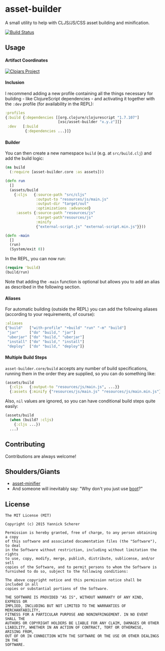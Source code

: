 # asset-builder

A small utility to help with CLJS/JS/CSS asset building and minification.

[![Build Status](https://travis-ci.org/xsc/asset-builder.svg?branch=master)](https://travis-ci.org/xsc/asset-builder)

## Usage

#### Artifact Coordinates

[![Clojars Project](http://clojars.org/xsc/asset-builder/latest-version.svg)](http://clojars.org/xsc/asset-builder)

#### Inclusion

I recommend adding a new profile containing all the things necessary for
building - like ClojureScript dependencies - and activating it together with
the `:dev` profile (for availability in the REPL):

```clojure
:profiles
{:build {:dependencies [[org.clojure/clojurescript "1.7.107"]
                        [xsc/asset-builder "x.y.z"]]}
 :dev   [:build
         {:dependencies ...}]}
```

#### Builder

You can then create a new namespace `build` (e.g. at `src/build.clj`) and add
the build logic:

```clojure
(ns build
  (:require [asset-builder.core :as assets]))

(defn run
  []
  (assets/build
    {:cljs   {:source-path "src/cljs"
              :output-to "resources/js/main.js"
              :output-dir "target/out"
              :optimizations :advanced}
     :assets {:source-path "resources/js"
              :target-path"resources/js"
              :minify
              {"external-script.js" "external-script.min.js"}}))

(defn -main
  []
  (run)
  (System/exit 0))
```

In the REPL, you can now run:

```clojure
(require 'build)
(build/run)
```

Note that adding the `-main` function is optional but allows you to add an
alias as described in the following section.

#### Aliases

For automatic building (outside the REPL) you can add the following aliases
(according to your requirements, of course):

```clojure
:aliases
{"build"   ["with-profile" "+build" "run" "-m" "build"]
 "jar"     ["do" "build," "jar"]
 "uberjar" ["do" "build," "uberjar"]
 "install" ["do" "build," "install"]
 "deploy"  ["do" "build," "deploy"]}
```

#### Multiple Build Steps

`asset-builder.core/build` accepts any number of build specifications, running
them in the order they are supplied, so you can do something like:

```clojure
(assets/build
  {:cljs   {:output-to "resources/js/main.js", ...}}
  {:assets {:minify {"resources/js/main.js" "resources/js/main.min.js"}}})
```

Also, `nil` values are ignored, so you can have conditional build steps quite
easily:

```clojure
(assets/build
  (when (build? :cljs)
    {:cljs ...})
  ...)
```

## Contributing

Contributions are always welcome!

## Shoulders/Giants

- [asset-minifier](https://github.com/yogthos/asset-minifier)
- And someone will inevitably say: "Why don't you just use [boot][boot]?"

[boot]: https://github.com/boot-clj/boot

## License

```
The MIT License (MIT)

Copyright (c) 2015 Yannick Scherer

Permission is hereby granted, free of charge, to any person obtaining a copy
of this software and associated documentation files (the "Software"), to deal
in the Software without restriction, including without limitation the rights
to use, copy, modify, merge, publish, distribute, sublicense, and/or sell
copies of the Software, and to permit persons to whom the Software is
furnished to do so, subject to the following conditions:

The above copyright notice and this permission notice shall be included in all
copies or substantial portions of the Software.

THE SOFTWARE IS PROVIDED "AS IS", WITHOUT WARRANTY OF ANY KIND, EXPRESS OR
IMPLIED, INCLUDING BUT NOT LIMITED TO THE WARRANTIES OF MERCHANTABILITY,
FITNESS FOR A PARTICULAR PURPOSE AND NONINFRINGEMENT. IN NO EVENT SHALL THE
AUTHORS OR COPYRIGHT HOLDERS BE LIABLE FOR ANY CLAIM, DAMAGES OR OTHER
LIABILITY, WHETHER IN AN ACTION OF CONTRACT, TORT OR OTHERWISE, ARISING FROM,
OUT OF OR IN CONNECTION WITH THE SOFTWARE OR THE USE OR OTHER DEALINGS IN THE
SOFTWARE.
```
